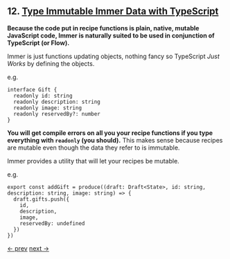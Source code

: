 ## 12. [Type Immutable Immer Data with TypeScript](https://egghead.io/lessons/react-type-immutable-immer-data-with-typescript)

**Because the code put in recipe functions is plain, native, mutable JavaScript code, Immer is naturally suited to be used in conjunction of TypeScript (or Flow).**

Immer is just functions updating objects, nothing fancy so TypeScript *Just Works* by defining  the objects.

e.g.

    interface Gift {
      readonly id: string
      readonly description: string
      readonly image: string
      readonly reservedBy?: number
    }

**You will get compile errors on all you your recipe functions if you type everything with `readonly` (you should).** This makes sense because recipes are mutable even though the data they refer to is immutable.

Immer provides a utility that will let your recipes be mutable.

e.g.

    export const addGift = produce((draft: Draft<State>, id: string, description: string, image: string) => {
      draft.gifts.push({
        id,
        description,
        image,
        reservedBy: undefined
      })
    })

[<- prev](https://github.com/zacjones93/Community-Notes-Immutable-JavaScript-Data-Structures-with-Immer/blob/master/lessons/07-write-asynchronous-producers-in-immer-and-why-you-shouldn-t.md) [next ->](https://github.com/zacjones93/Community-Notes-Immutable-JavaScript-Data-Structures-with-Immer/blob/master/lessons/09-update-immutable-state-with-react-usereducer-through-immer.md)
